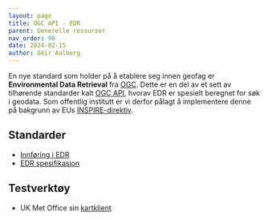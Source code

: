 ```yaml
---
layout: page
title: OGC API - EDR
parent: Generelle ressurser
nav_order: 90
date: 2024-02-15
author: Geir Aalberg
---
```


En nye standard som holder på å etablere seg innen geofag er **Environmental
Data Retrieval** fra [OGC](https://www.ogc.org/). Dette er en del av et sett av
tilhørende standarder kalt [OGC API](https://ogcapi.ogc.org/), hvorav EDR er
spesielt beregnet for søk i geodata. Som offentlig institutt er vi derfor pålagt
å implementere denne på bakgrunn av EUs
[INSPIRE-direktiv](https://knowledge-base.inspire.ec.europa.eu/legislation/inspire-directive_en).

## Standarder

- [Innføring i EDR](https://opengeospatial.github.io/e-learning/ogcapi-edr/text/basic-main.html)
- [EDR spesifikasjon](https://www.ogc.org/standard/ogcapi-edr/)


## Testverktøy

- UK Met Office sin [kartklient](https://labs.metoffice.gov.uk/edr/static/html/query.html)
